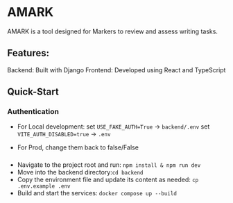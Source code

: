 # AMARK
AMARK is a tool designed for Markers to review and assess writing tasks.

## Features:
Backend: Built with Django
Frontend: Developed using React and TypeScript

## Quick-Start

### Authentication

- For Local development:
set `USE_FAKE_AUTH=True` -> `backend/.env` 
set `VITE_AUTH_DISABLED=true` -> `.env`

- For Prod, change them back to false/False

### 
- Navigate to the project root and run:
`npm install & npm run dev`
- Move into the backend directory:`cd backend`
- Copy the environment file and update its content as needed: `cp .env.example .env`
- Build and start the services: `docker compose up --build`